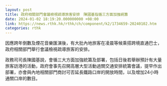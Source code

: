 ```yaml
---
layout: post
title: 政府相關部門會議檢視疏導旅客安排　陳國基指循三方面加強統籌
date: 2024-01-02 18:19:20.000000000 +08:00
link: https://news.rthk.hk/rthk/ch/component/k2/1734659-20240102.htm
categories: rthk
---
```


因應跨年倒數及煙花音樂匯演後，有大批內地旅客在凌晨等候乘搭跨境直通巴士，政府相關部門舉行會議檢視疏導旅客的安排。

政務司司長陳國基說，會循三大方面加強統籌及部署，包括日後若舉辦預計有大量旅客訪港的活動，政府會事先召開高層大型活動過關交通安排統籌會議，提早作出部署，亦會與內地相關部門商討可否延長鐵路口岸的開放時間，以及增加24小時通關口岸的數目。
